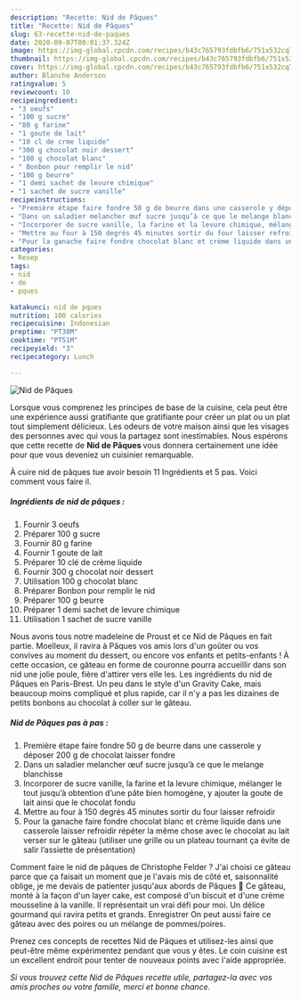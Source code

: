 ```yaml
---
description: "Recette: Nid de Pâques"
title: "Recette: Nid de Pâques"
slug: 63-recette-nid-de-paques
date: 2020-09-07T00:01:37.324Z
image: https://img-global.cpcdn.com/recipes/b43c765793fdbfb6/751x532cq70/nid-de-paques-photo-principale-de-la-recette.jpg
thumbnail: https://img-global.cpcdn.com/recipes/b43c765793fdbfb6/751x532cq70/nid-de-paques-photo-principale-de-la-recette.jpg
cover: https://img-global.cpcdn.com/recipes/b43c765793fdbfb6/751x532cq70/nid-de-paques-photo-principale-de-la-recette.jpg
author: Blanche Anderson
ratingvalue: 5
reviewcount: 10
recipeingredient:
- "3 oeufs"
- "100 g sucre"
- "80 g farine"
- "1 goute de lait"
- "10 cl de crme liquide"
- "300 g chocolat noir dessert"
- "100 g chocolat blanc"
- " Bonbon pour remplir le nid"
- "100 g beurre"
- "1 demi sachet de levure chimique"
- "1 sachet de sucre vanille"
recipeinstructions:
- "Première étape faire fondre 50 g de beurre dans une casserole y déposer 200 g de chocolat laisser fondre"
- "Dans un saladier melancher œuf sucre jusqu’à ce que le melange blanchisse"
- "Incorporer de sucre vanille, la farine et la levure chimique, mélanger le tout jusqu’à obtention d’une pâte bien homogène, y ajouter la goute de lait ainsi que le chocolat fondu"
- "Mettre au four à 150 degrés 45 minutes sortir du four laisser refroidir"
- "Pour la ganache faire fondre chocolat blanc et crème liquide dans une casserole laisser refroidir répéter la même chose avec le chocolat au lait verser sur le gâteau (utiliser une grille ou un plateau tournant ça évite de salir l’assiette de présentation)"
categories:
- Resep
tags:
- nid
- de
- pques

katakunci: nid de pques 
nutrition: 100 calories
recipecuisine: Indonesian
preptime: "PT38M"
cooktime: "PT51M"
recipeyield: "3"
recipecategory: Lunch

---
```



![Nid de Pâques](https://img-global.cpcdn.com/recipes/b43c765793fdbfb6/751x532cq70/nid-de-paques-photo-principale-de-la-recette.jpg)

Lorsque vous comprenez les principes de base de la cuisine, cela peut être une expérience aussi gratifiante que gratifiante pour créer un plat ou un plat tout simplement délicieux. Les odeurs de votre maison ainsi que les visages des personnes avec qui vous la partagez sont inestimables. Nous espérons que cette recette de <strong> Nid de Pâques </strong> vous donnera certainement une idée pour que vous deveniez un cuisinier remarquable.

<!--inarticleads1-->

À cuire nid de pâques tue avoir besoin 11 Ingrédients et 5 pas. Voici comment vous faire il.

##### Ingrédients de nid de pâques :

1. Fournir 3 oeufs
1. Préparer 100 g sucre
1. Fournir 80 g farine
1. Fournir 1 goute de lait
1. Préparer 10 clé de crème liquide
1. Fournir 300 g chocolat noir dessert
1. Utilisation 100 g chocolat blanc
1. Préparer  Bonbon pour remplir le nid
1. Préparer 100 g beurre
1. Préparer 1 demi sachet de levure chimique
1. Utilisation 1 sachet de sucre vanille


Nous avons tous notre madeleine de Proust et ce Nid de Pâques en fait partie. Moelleux, il ravira à Pâques vos amis lors d&#39;un goûter ou vos convives au moment du dessert, ou encore vos enfants et petits-enfants ! À cette occasion, ce gâteau en forme de couronne pourra accueillir dans son nid une jolie poule, fière d&#39;attirer vers elle les. Les ingrédients du nid de Pâques en Paris-Brest. Un peu dans le style d&#39;un Gravity Cake, mais beaucoup moins compliqué et plus rapide, car il n&#39;y a pas les dizaines de petits bonbons au chocolat à coller sur le gâteau. 

<!--inarticleads2-->

##### Nid de Pâques pas à pas :

1. Première étape faire fondre 50 g de beurre dans une casserole y déposer 200 g de chocolat laisser fondre
1. Dans un saladier melancher œuf sucre jusqu’à ce que le melange blanchisse
1. Incorporer de sucre vanille, la farine et la levure chimique, mélanger le tout jusqu’à obtention d’une pâte bien homogène, y ajouter la goute de lait ainsi que le chocolat fondu
1. Mettre au four à 150 degrés 45 minutes sortir du four laisser refroidir
1. Pour la ganache faire fondre chocolat blanc et crème liquide dans une casserole laisser refroidir répéter la même chose avec le chocolat au lait verser sur le gâteau (utiliser une grille ou un plateau tournant ça évite de salir l’assiette de présentation)


Comment faire le nid de pâques de Christophe Felder ? J&#39;ai choisi ce gâteau parce que ça faisait un moment que je l&#39;avais mis de côté et, saisonnalité oblige, je me devais de patienter jusqu&#39;aux abords de Pâques 🙂 Ce gâteau, monté à la façon d&#39;un layer cake, est composé d&#39;un biscuit et d&#39;une crème mousseline à la vanille. Il représentait un vrai défi pour moi. Un délice gourmand qui ravira petits et grands. Enregistrer On peut aussi faire ce gâteau avec des poires ou un mélange de pommes/poires. 

<!--inarticleads1-->

<p>
Prenez ces concepts de recettes Nid de Pâques et utilisez-les ainsi que peut-être même expérimentez pendant que vous y êtes. Le coin cuisine est un excellent endroit pour tenter de nouveaux points avec l'aide appropriée.
</p>

<p>
<i>Si vous trouvez cette Nid de Pâques recette utile, partagez-la avec vos amis proches ou votre famille, merci et bonne chance.</i>
</p>
